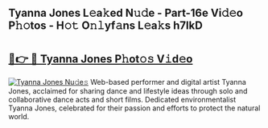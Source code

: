 ## Tyanna Jones L𝚎a𝚔ed N𝚞𝚍e - Part-16e Vi𝚍𝚎o P𝚑𝚘tos - H𝚘𝚝 O𝚗𝚕yf𝚊ns L𝚎a𝚔s h7lkD

# <h2><a href="http://kf6cc1.oniu.top/?m=Tyanna+Jones">🔗👉 🔴 Tyanna Jones P𝚑ot𝚘𝚜 V𝚒d𝚎o</a></h2>

[![Tyanna Jones Nu𝚍e𝚜](https://i.imgur.com/0qMVB7G.gif)](http://kf6cc1.oniu.top/?m=Tyanna+Jones)
Web-based performer and digital artist Tyanna Jones, acclaimed for sharing dance and lifestyle ideas through solo and collaborative dance acts and short films. Dedicated environmentalist Tyanna Jones, celebrated for their passion and efforts to protect the natural world.  
